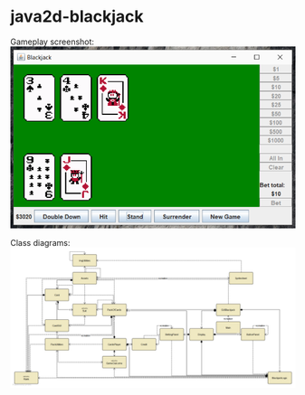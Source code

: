 # java2d-blackjack

Gameplay screenshot:
![](screenshots/demo4.png?raw=true)

Class diagrams:
![](screenshots/diagram.png?raw=true)